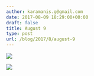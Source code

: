 ```yaml
---
author: karamanis.g@gmail.com
date: 2017-08-09 18:29:00+00:00
draft: false
title: August 9
type: post
url: /blog/2017/8/august-9
---
```




  
   ![](/images/2017-08-09-20178august-9/IMG_2043.jpg)

  

  
   ![](/images/2017-08-09-20178august-9/IMG_2044.jpg)

  


